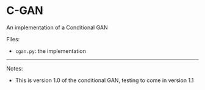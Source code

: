 # C-GAN
An implementation of a Conditional GAN

Files:
- `cgan.py`: the implementation
_______________

Notes:
- This is version 1.0 of the conditional GAN, testing to come in version 1.1
